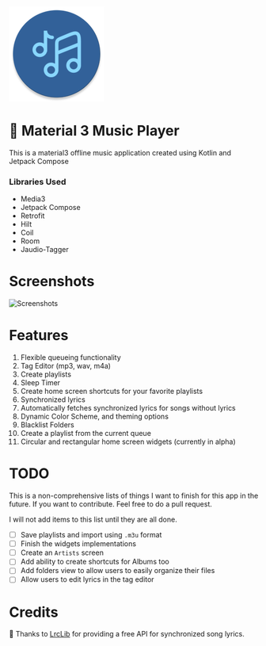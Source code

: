 ![Logo](./images/logo.webp)

# 🎵 Material 3 Music Player

This is a material3 offline music application created
using Kotlin and Jetpack Compose 

### Libraries Used
* Media3
* Jetpack Compose
* Retrofit
* Hilt
* Coil
* Room
* Jaudio-Tagger

# Screenshots

![Screenshots](./images/screens/screenshots.png)

# Features

1. Flexible queueing functionality
2. Tag Editor (mp3, wav, m4a)
3. Create playlists
4. Sleep Timer
5. Create home screen shortcuts for your favorite playlists
6. Synchronized lyrics
7. Automatically fetches synchronized lyrics for songs without lyrics
8. Dynamic Color Scheme, and theming options
9. Blacklist Folders
10. Create a playlist from the current queue 
11. Circular and rectangular home screen widgets (currently in alpha)

# TODO

This is a non-comprehensive lists of things I want to finish for this app in the future.
If you want to contribute. Feel free to do a pull request.

I will not add items to this list until they are all done.

- [ ] Save playlists and import using `.m3u` format
- [ ] Finish the widgets implementations
- [ ] Create an `Artists` screen
- [ ] Add ability to create shortcuts for Albums too 
- [ ] Add folders view to allow users to easily organize their files
- [ ] Allow users to edit lyrics in the tag editor

# Credits

💖 Thanks to [LrcLib](https://lrclib.net/) for providing a free API for synchronized song lyrics.